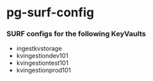 # pg-surf-config

### SURF configs for the following KeyVaults

* ingestkvstorage
* kvingestiondev101
* kvingestiontest101
* kvingestionprod101